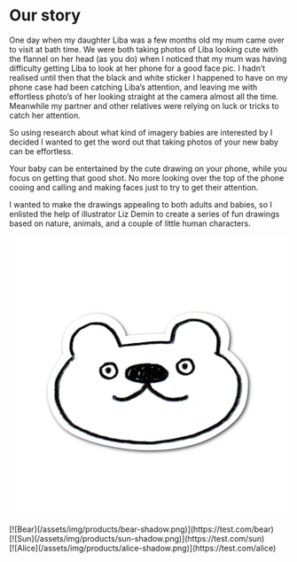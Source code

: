 # Our story

One day when my daughter Liba was a few months old my mum came over to visit at bath time. We were both taking photos of Liba looking cute with the flannel on her head (as you do) when I noticed that my mum was having difficulty getting Liba to look at her phone for a good face pic. I hadn’t realised until then that the black and white sticker I happened to have on my phone case had been catching Liba’s attention, and leaving me with effortless photo’s of her looking straight at the camera almost all the time. Meanwhile my partner and other relatives were relying on luck or tricks to catch her attention.

So using research about what kind of imagery babies are interested by I decided I wanted to get the word out that taking photos of your new baby can be effortless.

Your baby can be entertained by the cute drawing on your phone, while you focus on getting that good shot. No more looking over the top of the phone cooing and calling and making faces just to try to get their attention.

I wanted to make the drawings appealing to both adults and babies, so I enlisted the help of illustrator Liz Demin to create a series of fun drawings based on nature, animals, and a couple of little human characters.

[![Bear](/assets/img/products/bear-shadow.png)](https://test.com/bear)
<div class="3-md-up">
    [![Bear](/assets/img/products/bear-shadow.png)](https://test.com/bear)
</div>
<div class="3-md-up">
    [![Sun](/assets/img/products/sun-shadow.png)](https://test.com/sun)
</div>
<div class="3-md-up">
    [![Alice](/assets/img/products/alice-shadow.png)](https://test.com/alice)
</div>